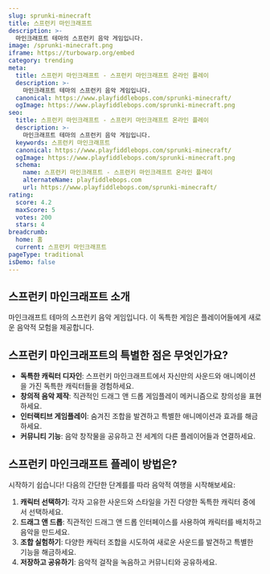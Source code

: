 ```yaml
---
slug: sprunki-minecraft
title: 스프런키 마인크래프트
description: >-
  마인크래프트 테마의 스프런키 음악 게임입니다.
image: /sprunki-minecraft.png
iframe: https://turbowarp.org/embed
category: trending
meta:
  title: 스프런키 마인크래프트 - 스프런키 마인크래프트 온라인 플레이
  description: >-
    마인크래프트 테마의 스프런키 음악 게임입니다.
  canonical: https://www.playfiddlebops.com/sprunki-minecraft/
  ogImage: https://www.playfiddlebops.com/sprunki-minecraft.png
seo:
  title: 스프런키 마인크래프트 - 스프런키 마인크래프트 온라인 플레이
  description: >-
    마인크래프트 테마의 스프런키 음악 게임입니다.
  keywords: 스프런키 마인크래프트
  canonical: https://www.playfiddlebops.com/sprunki-minecraft/
  ogImage: https://www.playfiddlebops.com/sprunki-minecraft.png
  schema:
    name: 스프런키 마인크래프트 - 스프런키 마인크래프트 온라인 플레이
    alternateName: playfiddlebops.com
    url: https://www.playfiddlebops.com/sprunki-minecraft/
rating:
  score: 4.2
  maxScore: 5
  votes: 200
  stars: 4
breadcrumb:
  home: 홈
  current: 스프런키 마인크래프트
pageType: traditional
isDemo: false
---
```


## 스프런키 마인크래프트 소개

마인크래프트 테마의 스프런키 음악 게임입니다. 이 독특한 게임은 플레이어들에게 새로운 음악적 모험을 제공합니다.

## 스프런키 마인크래프트의 특별한 점은 무엇인가요?

- **독특한 캐릭터 디자인**: 스프런키 마인크래프트에서 자신만의 사운드와 애니메이션을 가진 독특한 캐릭터들을 경험하세요.
- **창의적 음악 제작**: 직관적인 드래그 앤 드롭 게임플레이 메커니즘으로 창의성을 표현하세요.
- **인터랙티브 게임플레이**: 숨겨진 조합을 발견하고 특별한 애니메이션과 효과를 해금하세요.
- **커뮤니티 기능**: 음악 창작물을 공유하고 전 세계의 다른 플레이어들과 연결하세요.

## 스프런키 마인크래프트 플레이 방법은?

시작하기 쉽습니다\! 다음의 간단한 단계를를 따라 음악적 여행을 시작해보세요:

1. **캐릭터 선택하기**: 각자 고유한 사운드와 스타일을 가진 다양한 독특한 캐릭터 중에서 선택하세요.
1. **드래그 앤 드롭**: 직관적인 드래그 앤 드롭 인터페이스를 사용하여 캐릭터를 배치하고 음악을 만드세요.
1. **조합 실험하기**: 다양한 캐릭터 조합을 시도하여 새로운 사운드를 발견하고 특별한 기능을 해금하세요.
1. **저장하고 공유하기**: 음악적 걸작을 녹음하고 커뮤니티와 공유하세요.
